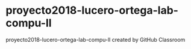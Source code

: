 # proyecto2018-lucero-ortega-lab-compu-ll
proyecto2018-lucero-ortega-lab-compu-ll created by GitHub Classroom
